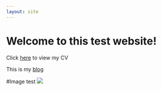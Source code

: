 ```yaml
---
layout: site
---
```

# Welcome to this test website!



Click [here](cv) to view my CV

This is my [blog](/blog/blog)

#Image test
![](http://www.beardsleyzoo.com/wp-content/uploads/2015/10/Red-Panda-Outside.jpg)
